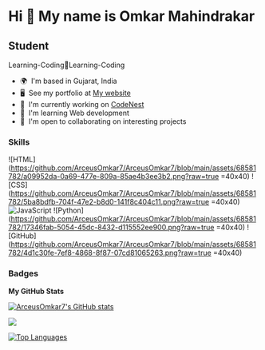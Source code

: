 Hi 👋 My name is Omkar Mahindrakar
==================================

Student
-------

Learning-Coding🔁Learning-Coding

* 🌍  I'm based in Gujarat, India
* 🖥️  See my portfolio at [My website](http://arceusomkar7.github.io/)
* 🚀  I'm currently working on [CodeNest](http://github.com/ArceusOmkar7/CodeNest-frontend)
* 🧠  I'm learning Web development
* 🤝  I'm open to collaborating on interesting projects

### Skills
![HTML](https://github.com/ArceusOmkar7/ArceusOmkar7/blob/main/assets/68581782/a09952da-0a69-477e-809a-85ae4b3ee3b2.png?raw=true =40x40)
![CSS](https://github.com/ArceusOmkar7/ArceusOmkar7/blob/main/assets/68581782/5ba8bdfb-704f-47e2-b8d0-141f8c404c11.png?raw=true =40x40)
![JavaScript](https://github.com/ArceusOmkar7/ArceusOmkar7/blob/main/assets/68581782/2d3c2b24-917d-465b-81dc-18628bbf6094.png?raw=true)
![Python](https://github.com/ArceusOmkar7/ArceusOmkar7/blob/main/assets/68581782/17346fab-5054-45dc-8432-d115552ee900.png?raw=true =40x40)
![GitHub](https://github.com/ArceusOmkar7/ArceusOmkar7/blob/main/assets/68581782/4d1c30fe-7ef8-4868-8f87-07cd81065263.png?raw=true =40x40)



### Badges

<b>My GitHub Stats</b>

<a href="http://www.github.com/ArceusOmkar7"><img src="https://github-readme-stats.vercel.app/api?username=ArceusOmkar7&show_icons=true&hide=&count_private=true&title_color=0891b2&text_color=ffffff&icon_color=0891b2&bg_color=1c1917&hide_border=true&show_icons=true" alt="ArceusOmkar7's GitHub stats" /></a>

<a href="http://www.github.com/ArceusOmkar7"><img src="https://github-readme-streak-stats.herokuapp.com/?user=ArceusOmkar7&stroke=ffffff&background=1c1917&ring=0891b2&fire=0891b2&currStreakNum=ffffff&currStreakLabel=0891b2&sideNums=ffffff&sideLabels=ffffff&dates=ffffff&hide_border=true" /></a>

<a href="https://github.com/ArceusOmkar7" align="left"><img src="https://github-readme-stats.vercel.app/api/top-langs/?username=ArceusOmkar7&langs_count=10&title_color=0891b2&text_color=ffffff&icon_color=0891b2&bg_color=1c1917&hide_border=true&locale=en&custom_title=Top%20%Languages" alt="Top Languages" /></a>
